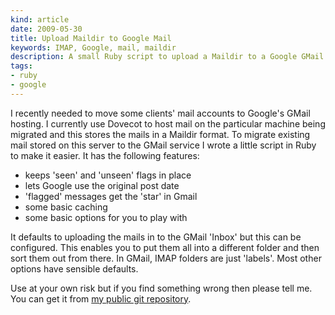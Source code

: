 ```yaml
---
kind: article
date: 2009-05-30
title: Upload Maildir to Google Mail
keywords: IMAP, Google, mail, maildir
description: A small Ruby script to upload a Maildir to a Google GMail IMAP account.
tags:
- ruby
- google
---
```


I recently needed to move some clients' mail accounts to Google's GMail
hosting. I currently use Dovecot to host mail on the particular machine being
migrated and this stores the mails in a Maildir format. To migrate existing
mail stored on this server to the GMail service I wrote a little script in Ruby
to make it easier. It has the following features:

- keeps 'seen' and 'unseen' flags in place
- lets Google use the original post date
- 'flagged' messages get the 'star' in Gmail
- some basic caching
- some basic options for you to play with

It defaults to uploading the mails in to the GMail 'Inbox' but this can be
configured. This enables you to put them all into a different folder and then
sort them out from there. In GMail, IMAP folders are just 'labels'. Most other
options have sensible defaults.

Use at your own risk but if you find something wrong then please tell me. You
can get it from [my public git repository](http://git.seconddrawer.com.au/).
